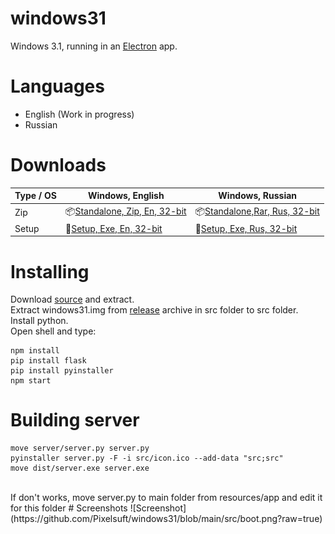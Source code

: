 # windows31
Windows 3.1, running in an [Electron](https://electronjs.org/) app.
# Languages
* English (Work in progress)
* Russian
# Downloads
| Type / OS | Windows, English | Windows, Russian |
|---------------------|-----------------------------------------------------------------------------------------------------------------------------------------------------------------------------------------------------------------------------------------------------------------------------|-----------------------------------------------------------------------------------------------------------------------------------------------------------------------------------------------------------------------------------------------------------------------------|
| Zip | 📦[Standalone, Zip, En, 32-bit](https://github.com/Pixelsuft/windows31/releases/download/v1.1-alpha/windows31en-win32-ia32.rar)  | 📦[Standalone,Rar, Rus, 32-bit](https://github.com/Pixelsuft/windows31/releases/download/v1.1-alpha/windows31ru-win32-ia32.rar)  |
| Setup | 💽[Setup, Exe, En, 32-bit](https://github.com/Pixelsuft/windows31/releases/download/v1.1-alpha/windows31en-win32-ia32.exe)  | 💽[Setup, Exe, Rus, 32-bit](https://github.com/Pixelsuft/windows31/releases/download/v1.1-alpha/windows31ru-win32-ia32.exe)  |
# Installing
Download [source](https://github.com/Pixelsuft/windows31/archive/v1.1-alpha.zip) and extract.<br /> Extract windows31.img from [release](https://github.com/Pixelsuft/windows31/releases/tag/v1.1-alpha) archive in src folder to src folder.<br /> Install python.<br /> Open shell and type: <br />
```
npm install
pip install flask
pip install pyinstaller
npm start
```
# Building server
```
move server/server.py server.py
pyinstaller server.py -F -i src/icon.ico --add-data "src;src"
move dist/server.exe server.exe
```
<br />
If don't works, move server.py to main folder from resources/app and edit it for this folder
# Screenshots
![Screenshot](https://github.com/Pixelsuft/windows31/blob/main/src/boot.png?raw=true)

